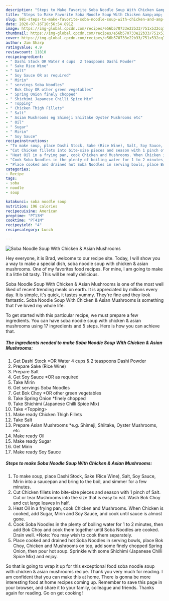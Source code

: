 ```yaml
---
description: "Steps to Make Favorite Soba Noodle Soup With Chicken &amp;amp; Asian Mushrooms"
title: "Steps to Make Favorite Soba Noodle Soup With Chicken &amp;amp; Asian Mushrooms"
slug: 981-steps-to-make-favorite-soba-noodle-soup-with-chicken-and-amp-asian-mushrooms
date: 2020-07-16T10:56:54.891Z
image: https://img-global.cpcdn.com/recipes/e56b570733e22b33/751x532cq70/soba-noodle-soup-with-chicken-asian-mushrooms-recipe-main-photo.jpg
thumbnail: https://img-global.cpcdn.com/recipes/e56b570733e22b33/751x532cq70/soba-noodle-soup-with-chicken-asian-mushrooms-recipe-main-photo.jpg
cover: https://img-global.cpcdn.com/recipes/e56b570733e22b33/751x532cq70/soba-noodle-soup-with-chicken-asian-mushrooms-recipe-main-photo.jpg
author: Jim Sharp
ratingvalue: 4.9
reviewcount: 11810
recipeingredient:
- " Dashi Stock OR Water 4 cups  2 teaspoons Dashi Powder"
- " Sake Rice Wine"
- " Salt"
- " Soy Sauce OR as required"
- " Mirin"
- " servings Soba Noodles"
- " Bok Choy OR other green vegetables"
- " Spring Onion finely chopped"
- " Shichimi Japanese Chilli Spice Mix"
- " Topping"
- " Chicken Thigh Fillets"
- " Salt"
- " Asian Mushrooms eg Shimeji Shiitake Oyster Mushrooms etc"
- " Oil"
- " Sugar"
- " Mirin"
- " Soy Sauce"
recipeinstructions:
- "To make soup, place Dashi Stock, Sake (Rice Wine), Salt, Soy Sauce, Mirin into a saucepan and bring to the boil, and simmer for a few minutes."
- "Cut Chicken fillets into bite-size pieces and season with 1 pinch of Salt. Cut or tear Mushrooms into the size that is easy to eat. Wash Bok Choy and cut large leaves in half."
- "Heat Oil in a frying pan, cook Chicken and Mushrooms. When Chicken is cooked, add Sugar, Mirin and Soy Sauce, and cook until sauce is almost gone."
- "Cook Soba Noodles in the plenty of boiling water for 1 to 2 minutes, then add Bok Choy and cook them together until Soba Noodles are cooked. Drain well. *Note: You may wish to cook them separately."
- "Place cooked and drained hot Soba Noodles in serving bowls, place Bok Choy, Chicken and Mushrooms on top, add some finely chopped Spring Onion, then pour hot soup. Sprinkle with some Shichimi (Japanese Chilli Spice Mix) and enjoy."
categories:
- Recipe
tags:
- soba
- noodle
- soup

katakunci: soba noodle soup 
nutrition: 196 calories
recipecuisine: American
preptime: "PT13M"
cooktime: "PT41M"
recipeyield: "4"
recipecategory: Lunch

---
```



![Soba Noodle Soup With Chicken &amp; Asian Mushrooms](https://img-global.cpcdn.com/recipes/e56b570733e22b33/751x532cq70/soba-noodle-soup-with-chicken-asian-mushrooms-recipe-main-photo.jpg)

Hey everyone, it is Brad, welcome to our recipe site. Today, I will show you a way to make a special dish, soba noodle soup with chicken &amp; asian mushrooms. One of my favorites food recipes. For mine, I am going to make it a little bit tasty. This will be really delicious.



Soba Noodle Soup With Chicken &amp; Asian Mushrooms is one of the most well liked of recent trending meals on earth. It is appreciated by millions every day. It is simple, it's quick, it tastes yummy. They're fine and they look fantastic. Soba Noodle Soup With Chicken &amp; Asian Mushrooms is something that I've loved my whole life.


To get started with this particular recipe, we must prepare a few ingredients. You can have soba noodle soup with chicken &amp; asian mushrooms using 17 ingredients and 5 steps. Here is how you can achieve that.

<!--inarticleads1-->

##### The ingredients needed to make Soba Noodle Soup With Chicken &amp; Asian Mushrooms:

1. Get  Dashi Stock *OR Water 4 cups &amp; 2 teaspoons Dashi Powder
1. Prepare  Sake (Rice Wine)
1. Prepare  Salt
1. Get  Soy Sauce *OR as required
1. Take  Mirin
1. Get  servings Soba Noodles
1. Get  Bok Choy *OR other green vegetables
1. Take  Spring Onion *finely chopped
1. Take  Shichimi (Japanese Chilli Spice Mix)
1. Take  &lt;Topping&gt;
1. Make ready  Chicken Thigh Fillets
1. Take  Salt
1. Prepare  Asian Mushrooms *e.g. Shimeji, Shiitake, Oyster Mushrooms, etc
1. Make ready  Oil
1. Make ready  Sugar
1. Get  Mirin
1. Make ready  Soy Sauce




<!--inarticleads2-->

##### Steps to make Soba Noodle Soup With Chicken &amp; Asian Mushrooms:

1. To make soup, place Dashi Stock, Sake (Rice Wine), Salt, Soy Sauce, Mirin into a saucepan and bring to the boil, and simmer for a few minutes.
1. Cut Chicken fillets into bite-size pieces and season with 1 pinch of Salt. Cut or tear Mushrooms into the size that is easy to eat. Wash Bok Choy and cut large leaves in half.
1. Heat Oil in a frying pan, cook Chicken and Mushrooms. When Chicken is cooked, add Sugar, Mirin and Soy Sauce, and cook until sauce is almost gone.
1. Cook Soba Noodles in the plenty of boiling water for 1 to 2 minutes, then add Bok Choy and cook them together until Soba Noodles are cooked. Drain well. *Note: You may wish to cook them separately.
1. Place cooked and drained hot Soba Noodles in serving bowls, place Bok Choy, Chicken and Mushrooms on top, add some finely chopped Spring Onion, then pour hot soup. Sprinkle with some Shichimi (Japanese Chilli Spice Mix) and enjoy.




So that is going to wrap it up for this exceptional food soba noodle soup with chicken &amp; asian mushrooms recipe. Thank you very much for reading. I am confident that you can make this at home. There is gonna be more interesting food at home recipes coming up. Remember to save this page in your browser, and share it to your family, colleague and friends. Thanks again for reading. Go on get cooking!
